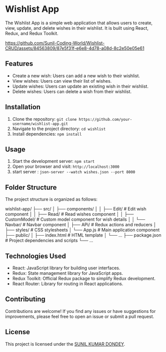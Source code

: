 # Wishlist App

The Wishlist App is a simple web application that allows users to create, view, update, and delete wishes in their wishlist. It is built using React, Redux, and Redux Toolkit.


https://github.com/Sunil-Coding-World/Wishlist-CRUD/assets/84563809/87e5f31f-e6e8-4d78-a08d-8c2e50e05e61

    
## Features

- Create a new wish: Users can add a new wish to their wishlist.
- View wishes: Users can view their list of wishes.
- Update wishes: Users can update an existing wish in their wishlist.
- Delete wishes: Users can delete a wish from their wishlist.

## Installation

1. Clone the repository: `git clone https://github.com/your-username/wishlist-app.git`
2. Navigate to the project directory: `cd wishlist`
3. Install dependencies: `npm install`

## Usage

1. Start the development server: `npm start`
2. Open your browser and visit: `http://localhost:3000`
3. start server : `json-server --watch wishes.json --port 8000`

## Folder Structure

The project structure is organized as follows:

wishlist-app/
├── src/
│ ├── components/
│ │ ├── Edit/ # Edit wish component
│ │ ├── Read/ # Read wishes component
│ │ ├── CustomModel/ # Custom model component for wish details
│ │ └── Navbar/ # Navbar component
│ ├── APi/ # Redux actions and reducers
│ ├── styles/ # CSS stylesheets
│ └── App.js # Main application component
├── public/
│ ├── index.html # HTML template
│ └── ...
├── package.json # Project dependencies and scripts
└── ...



## Technologies Used

- React: JavaScript library for building user interfaces.
- Redux: State management library for JavaScript apps.
- Redux Toolkit: Official Redux package to simplify Redux development.
- React Router: Library for routing in React applications.

## Contributing

Contributions are welcome! If you find any issues or have suggestions for improvements, please feel free to open an issue or submit a pull request.

## License

This project is licensed under the [SUNIL KUMAR DONDEY](LICENSE).



